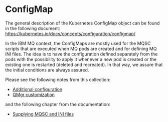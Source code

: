 
# ConfigMap

The general description of the Kubernetes ConfigMap object can be found in the following document: https://kubernetes.io/docs/concepts/configuration/configmap/

In the IBM MQ context, the ConfigMaps are mostly used for the MQSC scripts that are executed when MQ pods are created and for defining MQ INI files. The idea is to have the configuration defined separately from the pods with the possibility to apply it whenever a new pod is created or the existing one is restarted (deleted and recreated). In that way, we assure that the initial conditions are always assured.

Please see the following notes from this collection:
- [Additional configuration](../additional-configuration)
- [QMgr customization](../qmgr-customization)

and the following chapter from the documentation:
- [Supplying MQSC and INI files](https://www.ibm.com/docs/en/ibm-mq/9.2?topic=manager-example-supplying-mqsc-ini-files)